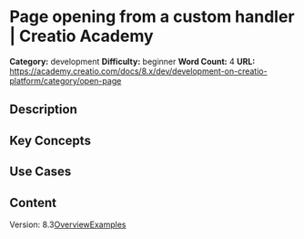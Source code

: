 # Page opening from a custom handler | Creatio Academy

**Category:** development **Difficulty:** beginner **Word Count:** 4 **URL:**
https://academy.creatio.com/docs/8.x/dev/development-on-creatio-platform/category/open-page

## Description

## Key Concepts

## Use Cases

## Content

Version:
8.3[Overview](/docs/8.x/dev/development-on-creatio-platform/platform-customization/freedom-ui/open-a-page-from-a-custom-handler/overview)[Examples](/docs/8.x/dev/development-on-creatio-platform/open-page-examples)
